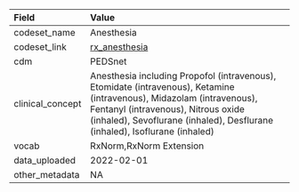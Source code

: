|Field            |Value                                                                                                                                                                                                                                     |
|:----------------|:-----------------------------------------------------------------------------------------------------------------------------------------------------------------------------------------------------------------------------------------|
|codeset_name     |Anesthesia                                                                                                                                                                                                                                |
|codeset_link     |[rx_anesthesia](https://github.com/PEDSnet/Variable-Dictionary/blob/main/drug/rx_anesthesia.csv)                                                                                                                                          |
|cdm              |PEDSnet                                                                                                                                                                                                                                   |
|clinical_concept |Anesthesia including Propofol (intravenous), Etomidate (intravenous), Ketamine (intravenous), Midazolam (intravenous), Fentanyl (intravenous), Nitrous oxide (inhaled), Sevoflurane (inhaled), Desflurane (inhaled), Isoflurane (inhaled) |
|vocab            |RxNorm,RxNorm Extension                                                                                                                                                                                                                   |
|data_uploaded    |2022-02-01                                                                                                                                                                                                                                |
|other_metadata   |NA                                                                                                                                                                                                                                        |
